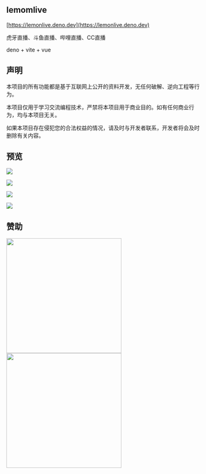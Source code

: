 ## lemomlive
 
[https://lemonlive.deno.dev](https://lemonlive.deno.dev)

虎牙直播、斗鱼直播、哔哩直播、CC直播

deno + vite + vue


## 声明
本项目的所有功能都是基于互联网上公开的资料开发，无任何破解、逆向工程等行为。

本项目仅用于学习交流编程技术，严禁将本项目用于商业目的。如有任何商业行为，均与本项目无关。

如果本项目存在侵犯您的合法权益的情况，请及时与开发者联系，开发者将会及时删除有关内容。

## 预览

![](https://i0.hdslb.com/bfs/article/3c08b10b31ca9b70d65cb1eec7c9b3d898845873.png@1e_1c.webp)

![](https://i0.hdslb.com/bfs/article/78afa042d882f917e514fc516141eca898845873.png@1e_1c.webp)

![](https://i0.hdslb.com/bfs/article/4596f99ae7be713dc96d3dc33b3a3dcc98845873.png@1e_1c.webp)

![](https://i0.hdslb.com/bfs/article/ddaa70bc70675e6c7817b6dd29e338af98845873.png@1e_1c.webp)
 
## 赞助

<div>
  <img height="300" style="margin-right:20px" src="https://i0.hdslb.com/bfs/article/828b4686d0bcd7a427939b1f121f322898845873.png@1e_1c.webp">
  <img height="300" src="https://i0.hdslb.com/bfs/article/d07b5e8cbae76f0fc38a8049c433d3d598845873.jpg@1e_1c.webp">
</div> 